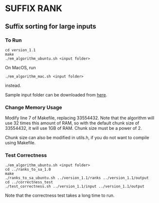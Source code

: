 # SUFFIX RANK
## Suffix sorting for large inputs

### To Run
```
cd version_1.1
make
./em_algorithm_ubuntu.sh <input folder>
```
On MacOS, run
```
./em_algorithm_mac.sh <input folder>
```
instead.

Sample input folder can be downloaded from [here](https://drive.google.com/file/d/1B9muEMI97aF8-Zj_SCxHzA1tMCjtNCbR/view).

### Change Memory Usage

Modify line 7 of Makefile, replacing 33554432.  Note that the algorithm will use 32 times this amount of RAM, so with the default chunk size of 33554432, it will use 1GB of RAM.  Chunk size must be a power of 2.

Chunk size can also be modified in utils.h, if you do not want to compile using Makefile.

### Test Correctness

```
./em_algorithm_ubuntu.sh <input folder>
cd ../ranks_to_sa_1.0
make
./ranks_to_sa_ubuntu.sh ../version_1.1/ranks ../version_1.1/output
cd ../correctness_test
./test_correctness.sh ../version_1.1/input ../version_1.1/output
```
Note that the correctness test takes a long time to run.
